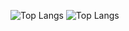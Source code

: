 ![Top Langs](https://github-readme-stats.vercel.app/api/top-langs/?username=pappouth&layout=compact&langs_count=20&bg_color=70,E40303,FF8C00,FFED00,008026,24408E,732982&text_color=ffffff&title_color=ffffff)
![Top Langs](https://github-readme-stats.vercel.app/api/top-langs/?username=pappouth&layout=compact&langs_count=20&bg_color=70,5BCEFA,F5A9B8,FFFFFF,F5A9B8,5BCEFA&text_color=000000&title_color=000000)
